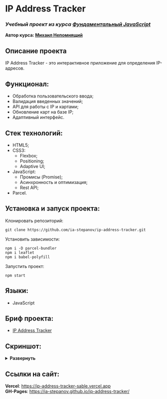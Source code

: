 # IP Address Tracker
### ***Учебный проект из курса [Фундаментальный JavaScript](https://www.udemy.com/course/fundamental-javascript/)***  
**Автор курса: [Михаил Непомнящий](https://www.udemy.com/user/mikhail-nepomniashchii/)**

## Описание проекта
IP Address Tracker - это интерактивное приложение для определения IP-адресов.

## Функционал:
- Обработка пользовательского ввода;
- Валидация введенных значений;
- API для работы с IP и картами;
- Обновление карт на базе IP;
- Адаптивный интерфейс.

## Стек технологий:
- HTML5;
- CSS3:
  - Flexbox;
  - Positioning;
  - Adaptive UI;
- JavaScript:
  - Промисы (Promise);
  - Асинхронность и оптимизация;
  - Rest API;
- Parcel.

## Установка и запуск проекта:
Клонировать репозиторий:

    git clone https://github.com/ia-stepanov/ip-address-tracker.git

Установить зависимости:

    npm i -D parcel-bundler
    npm i leaflet
    npm i babel-polyfill

Запустить проект:

    npm start

## Языки:
- JavaScript

## Бриф проекта:
- [IP Address Tracker](https://www.frontendmentor.io/challenges/ip-address-tracker-I8-0yYAH0/hub/ip-address-tracker-_LNDIJHMU)

## Скриншот:
<details><summary><b>Развернуть</b></summary>

[![ip-address-tracker](https://user-images.githubusercontent.com/86494748/148469677-66482d07-49d0-4828-a2f6-f0d5f4cd32c5.jpg)](https://ia-stepanov.github.io/ip-address-tracker/)

</details>

## Ссылки на сайт:
**Vercel**: https://ip-address-tracker-sable.vercel.app  
**GH-Pages**: https://ia-stepanov.github.io/ip-address-tracker/